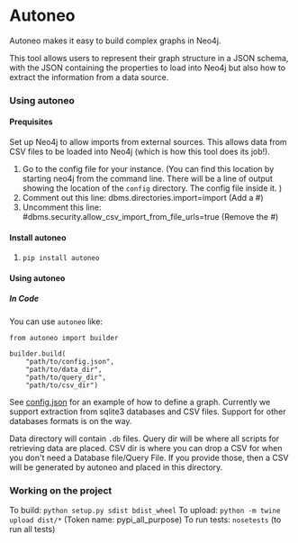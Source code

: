 # Autoneo

Autoneo makes it easy to build complex graphs in Neo4j.

This tool allows users to represent their graph structure in a JSON schema, with the JSON containing
the properties to load into Neo4j but also how to extract the information from a data source.

### Using autoneo

#### Prequisites

Set up Neo4j to allow imports from external sources. This allows data from CSV files to be loaded into Neo4j (which is how this tool does its job!). 

1. Go to the config file for your instance. (You can find this location by starting neo4j from the command line. There will be a line of output showing the location of the `config` directory. The config file inside it. )
2. Comment out this line: dbms.directories.import=import (Add a #)
3. Uncomment this line: #dbms.security.allow_csv_import_from_file_urls=true (Remove the #)


#### Install autoneo

1. `pip install autoneo`


#### Using autoneo

##### In Code

You can use `autoneo` like:

```
from autoneo import builder

builder.build(
    "path/to/config.json", 
    "path/to/data_dir", 
    "path/to/query_dir", 
    "path/to/csv_dir")
```

See [config.json](https://github.com/raghavp96/autoneo/blob/master/tests/config.json) for an example of how to define a graph. Currently we support extraction from sqlite3 databases and CSV files. Support for other databases formats is on the way.

Data directory will contain `.db` files. Query dir will be where all scripts for retrieving data are placed. CSV dir is where you can drop a CSV for when you don't need a Database file/Query File. If you provide those, then a CSV will be generated by autoneo and placed in this directory.


### Working on the project

To build: `python setup.py sdist bdist_wheel`
To upload: `python -m twine upload dist/*` (Token name: pypi_all_purpose)
To run tests: `nosetests` (to run all tests)

